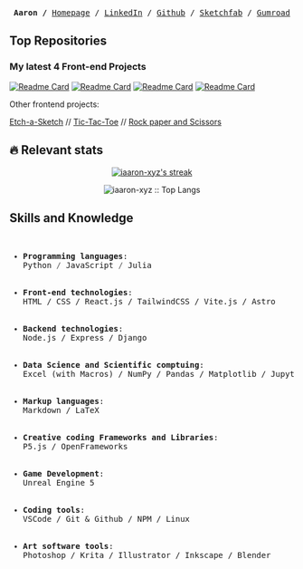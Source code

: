 <p><pre align="center">
<strong>Aaron /</strong> <a href="">Homepage</a> / <a href="">LinkedIn</a> / <a href="https://github.com/iaaron-xyz">Github</a> / <a href="">Sketchfab</a> / <a href="">Gumroad</a></pre></p>

## Top Repositories

### My latest 4 Front-end Projects

[![Readme Card](https://github-readme-stats.vercel.app/api/pin/?username=iaaron-xyz&repo=memory-game&theme=transparent&border_color=222)](https://github.com/iaaron-xyz/memory-game)
[![Readme Card](https://github-readme-stats.vercel.app/api/pin/?username=iaaron-xyz&repo=cv-application&theme=transparent&border_color=222)](https://github.com/iaaron-xyz/cv-application)
[![Readme Card](https://github-readme-stats.vercel.app/api/pin/?username=iaaron-xyz&repo=weather-site&theme=transparent&border_color=222)](https://github.com/iaaron-xyz/weather-site)
[![Readme Card](https://github-readme-stats.vercel.app/api/pin/?username=iaaron-xyz&repo=todo-list&theme=transparent&border_color=222)](https://github.com/iaaron-xyz/todo-list)

Other frontend projects:

[Etch-a-Sketch](https://github.com/iaaron-xyz/etch-a-sketch)  //  [Tic-Tac-Toe](https://github.com/iaaron-xyz/restaurant-page)  //  [Rock paper and Scissors](https://github.com/iaaron-xyz/rock-paper-scissors)

## :fire: Relevant stats

<div>
<p align="center">
  <a href="https://github.com/iaaron-xyz/github-readme-streak-stats">
    <img title="🔥 Get streak stats for your profile at git.io/streak-stats" alt="iaaron-xyz's streak" src="https://streak-stats.demolab.com/?user=iaaron-xyz&theme=transparent&hide_border=true"/>
  </a>
</p>
<p align="center">
  <img src="https://github-readme-stats.vercel.app/api/top-langs/?username=iaaron-xyz&langs_count=6&theme=transparent&layout=compact&hide_border=true" alt="iaaron-xyz :: Top Langs" />
</p>
</div>

## Skills and Knowledge

<div><pre>
<ul>
<li><strong>Programming languages</strong>:
Python <span style="color: #555;">/</span> JavaScript <span style="color: #555;">/</span> Julia</li>

<li><strong>Front-end technologies</strong>:
HTML / CSS / React.js / TailwindCSS / Vite.js / Astro
</li>

<li><strong>Backend technologies</strong>:
Node.js / Express / Django
</li>

<li><strong>Data Science and Scientific comptuing</strong>:
Excel (with Macros) / NumPy / Pandas / Matplotlib / Jupyter Notebooks / Pluto (Julia Notebooks) / Polar / Seaborn
</li>

<li><strong>Markup languages</strong>:
Markdown / LaTeX
</li>

<li><strong>Creative coding Frameworks and Libraries</strong>:
P5.js / OpenFrameworks
</li>

<li><strong>Game Development</strong>:
Unreal Engine 5
</li>

<li><strong>Coding tools</strong>:
VSCode / Git & Github / NPM / Linux
</li>

<li><strong>Art software tools</strong>:
Photoshop / Krita / Illustrator / Inkscape / Blender</li></ul></pre></div>
